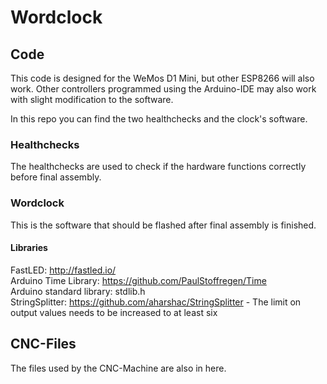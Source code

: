 # Wordclock

## Code
This code is designed for the WeMos D1 Mini, but other ESP8266 will also work. Other controllers programmed using the Arduino-IDE
may also work with slight modification to the software.

In this repo you can find the two healthchecks and the clock's software.


### Healthchecks
The healthchecks are used to check if the hardware functions correctly before final assembly.

### Wordclock
This is the software that should be flashed after final assembly is finished.

#### Libraries
FastLED: http://fastled.io/ \
Arduino Time Library: https://github.com/PaulStoffregen/Time \
Arduino standard library: stdlib.h \
StringSplitter: https://github.com/aharshac/StringSplitter - The limit on output values needs to be increased to at least six

## CNC-Files
The files used by the CNC-Machine are also in here.
